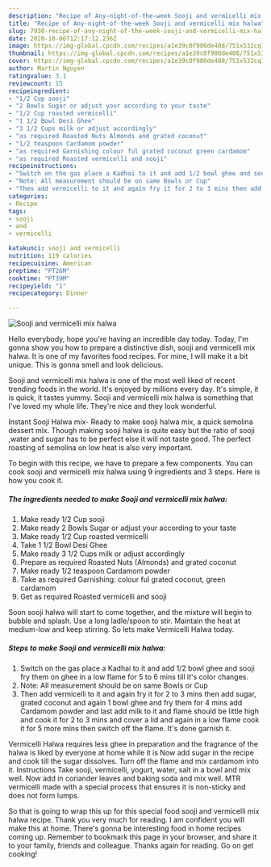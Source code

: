 ```yaml
---
description: "Recipe of Any-night-of-the-week Sooji and vermicelli mix halwa"
title: "Recipe of Any-night-of-the-week Sooji and vermicelli mix halwa"
slug: 7930-recipe-of-any-night-of-the-week-sooji-and-vermicelli-mix-halwa
date: 2020-10-06T12:17:12.236Z
image: https://img-global.cpcdn.com/recipes/a1e39c0f900de408/751x532cq70/sooji-and-vermicelli-mix-halwa-recipe-main-photo.jpg
thumbnail: https://img-global.cpcdn.com/recipes/a1e39c0f900de408/751x532cq70/sooji-and-vermicelli-mix-halwa-recipe-main-photo.jpg
cover: https://img-global.cpcdn.com/recipes/a1e39c0f900de408/751x532cq70/sooji-and-vermicelli-mix-halwa-recipe-main-photo.jpg
author: Martin Nguyen
ratingvalue: 3.1
reviewcount: 15
recipeingredient:
- "1/2 Cup sooji"
- "2 Bowls Sugar or adjust your according to your taste"
- "1/2 Cup roasted vermicelli"
- "1 1/2 Bowl Desi Ghee"
- "3 1/2 Cups milk or adjust accordingly"
- "as required Roasted Nuts Almonds and grated coconut"
- "1/2 teaspoon Cardamom powder"
- "as required Garnishing colour ful grated coconut green cardamom"
- "as required Roasted vermicelli and sooji"
recipeinstructions:
- "Switch on the gas place a Kadhai to it and add 1/2 bowl ghee and sooji fry them on ghee in a low flame for 5 to 6 mins till it&#39;s color changes."
- "Note: All measurement should be on same Bowls or Cup"
- "Then add vermicelli to it and again fry it for 2 to 3 mins then add sugar, grated coconut and again 1 bowl ghee and fry them for 4 mins add Cardamom powder and last add milk to it and flame should be little high and cook it for 2 to 3 mins and cover a lid and again in a low flame cook it for 5 more mins then switch off the flame. It&#39;s done garnish it."
categories:
- Recipe
tags:
- sooji
- and
- vermicelli

katakunci: sooji and vermicelli 
nutrition: 119 calories
recipecuisine: American
preptime: "PT26M"
cooktime: "PT39M"
recipeyield: "1"
recipecategory: Dinner

---
```



![Sooji and vermicelli mix halwa](https://img-global.cpcdn.com/recipes/a1e39c0f900de408/751x532cq70/sooji-and-vermicelli-mix-halwa-recipe-main-photo.jpg)

Hello everybody, hope you're having an incredible day today. Today, I'm gonna show you how to prepare a distinctive dish, sooji and vermicelli mix halwa. It is one of my favorites food recipes. For mine, I will make it a bit unique. This is gonna smell and look delicious.

Sooji and vermicelli mix halwa is one of the most well liked of recent trending foods in the world. It's enjoyed by millions every day. It's simple, it is quick, it tastes yummy. Sooji and vermicelli mix halwa is something that I've loved my whole life. They're nice and they look wonderful.

Instant Sooji Halwa mix- Ready to make sooji halwa mix, a quick semolina dessert mix. Though making sooji halwa is quite easy but the ratio of sooji ,water and sugar has to be perfect else it will not taste good. The perfect roasting of semolina on low heat is also very important.


To begin with this recipe, we have to prepare a few components. You can cook sooji and vermicelli mix halwa using 9 ingredients and 3 steps. Here is how you cook it.

<!--inarticleads1-->

##### The ingredients needed to make Sooji and vermicelli mix halwa:

1. Make ready 1/2 Cup sooji
1. Make ready 2 Bowls Sugar or adjust your according to your taste
1. Make ready 1/2 Cup roasted vermicelli
1. Take 1 1/2 Bowl Desi Ghee
1. Make ready 3 1/2 Cups milk or adjust accordingly
1. Prepare as required Roasted Nuts (Almonds) and grated coconut
1. Make ready 1/2 teaspoon Cardamom powder
1. Take as required Garnishing: colour ful grated coconut, green cardamom
1. Get as required Roasted vermicelli and sooji


Soon sooji halwa will start to come together, and the mixture will begin to bubble and splash. Use a long ladle/spoon to stir. Maintain the heat at medium-low and keep stirring. So lets make Vermicelli Halwa today. 

<!--inarticleads2-->

##### Steps to make Sooji and vermicelli mix halwa:

1. Switch on the gas place a Kadhai to it and add 1/2 bowl ghee and sooji fry them on ghee in a low flame for 5 to 6 mins till it&#39;s color changes.
1. Note: All measurement should be on same Bowls or Cup
1. Then add vermicelli to it and again fry it for 2 to 3 mins then add sugar, grated coconut and again 1 bowl ghee and fry them for 4 mins add Cardamom powder and last add milk to it and flame should be little high and cook it for 2 to 3 mins and cover a lid and again in a low flame cook it for 5 more mins then switch off the flame. It&#39;s done garnish it.


Vermicelli Halwa requires less ghee in preparation and the fragrance of the halwa is liked by everyone at home while it is Now add sugar in the recipe and cook till the sugar dissolves. Turn off the flame and mix cardamom into it. Instructions Take sooji, vermicelli, yogurt, water, salt in a bowl and mix well. Now add in coriander leaves and baking soda and mix well. MTR vermicelli made with a special process that ensures it is non-sticky and does not form lumps. 

So that is going to wrap this up for this special food sooji and vermicelli mix halwa recipe. Thank you very much for reading. I am confident you will make this at home. There's gonna be interesting food in home recipes coming up. Remember to bookmark this page in your browser, and share it to your family, friends and colleague. Thanks again for reading. Go on get cooking!
